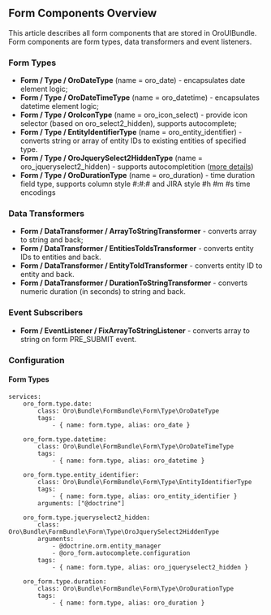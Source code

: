 Form Components Overview
------------------------

This article describes all form components that are stored in OroUIBundle.
Form components are form types, data transformers and event listeners.

### Form Types

* **Form / Type / OroDateType** (name = oro_date) - encapsulates date element logic;
* **Form / Type / OroDateTimeType** (name = oro_datetime) - encapsulates datetime element logic;
* **Form / Type / OroIconType** (name = oro_icon_select) - provide icon selector (based on oro_select2_hidden), supports autocomplete;
* **Form / Type / EntityIdentifierType** (name = oro_entity_identifier) - converts string or array of entity IDs to existing entities of specified type.
* **Form / Type / OroJquerySelect2HiddenType** (name = oro_jqueryselect2_hidden) - supports autocompletition ([more details](./autocomplete_form_type.md))
* **Form / Type / OroDurationType** (name = oro_duration) - time duration field type, supports column style #:#:# and JIRA style #h #m #s time encodings

### Data Transformers

* **Form / DataTransformer / ArrayToStringTransformer** - converts array to string and back;
* **Form / DataTransformer / EntitiesToIdsTransformer** - converts entity IDs to entities and back.
* **Form / DataTransformer / EntityToIdTransformer** - converts entity ID to entity and back.
* **Form / DataTransformer / DurationToStringTransformer** - converts numeric duration (in seconds) to string and back.


### Event Subscribers

* **Form / EventListener / FixArrayToStringListener** - converts array to string on form PRE_SUBMIT event.


### Configuration

#### Form Types

```
services:
    oro_form.type.date:
        class: Oro\Bundle\FormBundle\Form\Type\OroDateType
        tags:
            - { name: form.type, alias: oro_date }

    oro_form.type.datetime:
        class: Oro\Bundle\FormBundle\Form\Type\OroDateTimeType
        tags:
            - { name: form.type, alias: oro_datetime }

    oro_form.type.entity_identifier:
        class: Oro\Bundle\FormBundle\Form\Type\EntityIdentifierType
        tags:
            - { name: form.type, alias: oro_entity_identifier }
        arguments: ["@doctrine"]

    oro_form.type.jqueryselect2_hidden:
        class: Oro\Bundle\FormBundle\Form\Type\OroJquerySelect2HiddenType
        arguments:
            - @doctrine.orm.entity_manager
            - @oro_form.autocomplete.configuration
        tags:
            - { name: form.type, alias: oro_jqueryselect2_hidden }

    oro_form.type.duration:
        class: Oro\Bundle\FormBundle\Form\Type\OroDurationType
        tags:
            - { name: form.type, alias: oro_duration }
```

